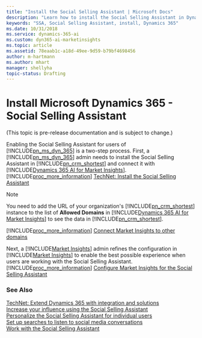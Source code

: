 ```yaml
---
title: "Install the Social Selling Assistant | Microsoft Docs"
description: "Learn how to install the Social Selling Assistant in Dynamics 365 (online)."
keywords: "SSA, Social Selling Assistant, install, Dynamics 365"
ms.date: 10/31/2018
ms.service: dynamics-365-ai
ms.custom: dyn365-ai-marketinsights
ms.topic: article
ms.assetid: 78eaab1c-a18d-49ee-9d59-b79bf4698456
author: m-hartmann
ms.author: mhart
manager: shellyha
topic-status: Drafting
---
```


# Install Microsoft Dynamics 365 - Social Selling Assistant

(This topic is pre-release documentation and is subject to change.)

Enabling the Social Selling Assistant for users of [!INCLUDE[pn_ms_dyn_365](../includes/pn-ms-dyn-365.md)] is a two-step process. First, a [!INCLUDE[pn_ms_dyn_365](../includes/pn-ms-dyn-365.md)] admin needs to install the Social Selling Assistant in [!INCLUDE[pn_crm_shortest](../includes/pn-crm-shortest.md)] and connect it with [!INCLUDE[Dynamics 365 AI for Market Insights](../includes/pn-market-insights-long.md)]. [!INCLUDE[proc_more_information](../includes/proc-more-information.md)] [TechNet: Install the Social Selling Assistant](https://technet.microsoft.com/library/mt793319\(CRM.8\).aspx)  
  
> [!NOTE]
>  You need to add the URL of your organization's [!INCLUDE[pn_crm_shortest](../includes/pn-crm-shortest.md)] instance to the list of **Allowed Domains** in [!INCLUDE[Dynamics 365 AI for Market Insights](../includes/pn-market-insights-long.md)] to see the data in [!INCLUDE[pn_crm_shortest](../includes/pn-crm-shortest.md)].  
> 
> [!INCLUDE[proc_more_information](../includes/proc-more-information.md)] [Connect Market Insights to other domains](connect-other-domains.md)  
  
 Next, a [!INCLUDE[Market Insights](../includes/pn-market-insights-short.md)] admin refines the configuration in [!INCLUDE[Market Insights](../includes/pn-market-insights-short.md)] to enable the best possible experience when users are working with the Social Selling Assistant. [!INCLUDE[proc_more_information](../includes/proc-more-information.md)] [Configure Market Insights for the Social Selling Assistant](configure-social-selling-assistant.md)  
  
### See Also  
 [TechNet: Extend Dynamics 365 with integration and solutions](https://technet.microsoft.com/library/dn832126.aspx)   
 [Increase your influence using the Social Selling Assistant](social-selling-assistant-overview.md)   
 [Personalize the Social Selling Assistant for individual users](personalize-social-selling-assistant.md)   
 [Set up searches to listen to social media conversations](set-up-searches.md)   
 [Work with the Social Selling Assistant](work-with-social-selling-assistant.md)
